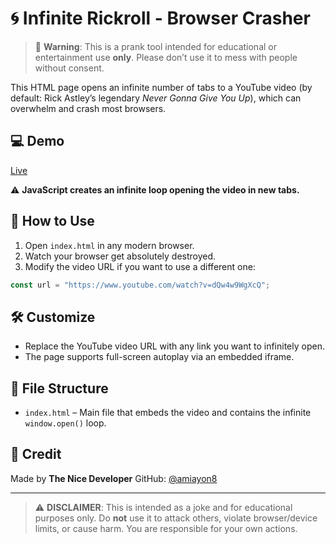 # 🌀 Infinite Rickroll - Browser Crasher

> 🚨 **Warning**: This is a prank tool intended for educational or entertainment use **only**. Please don’t use it to mess with people without consent.

This HTML page opens an infinite number of tabs to a YouTube video (by default: Rick Astley’s legendary *Never Gonna Give You Up*), which can overwhelm and crash most browsers.

## 💻 Demo

[Live](https://important.thenicedev.xyz)

⚠️ **JavaScript creates an infinite loop opening the video in new tabs.**

## 🔧 How to Use

1. Open `index.html` in any modern browser.
2. Watch your browser get absolutely destroyed.
3. Modify the video URL if you want to use a different one:

```js
const url = "https://www.youtube.com/watch?v=dQw4w9WgXcQ";
```

## 🛠 Customize

* Replace the YouTube video URL with any link you want to infinitely open.
* The page supports full-screen autoplay via an embedded iframe.

## 📁 File Structure

* `index.html` – Main file that embeds the video and contains the infinite `window.open()` loop.

## 🙏 Credit

Made by **The Nice Developer**
GitHub: [@amiayon8](https://github.com/amiayon8)

---

> ⚠️ **DISCLAIMER**: This is intended as a joke and for educational purposes only. Do **not** use it to attack others, violate browser/device limits, or cause harm. You are responsible for your own actions.
